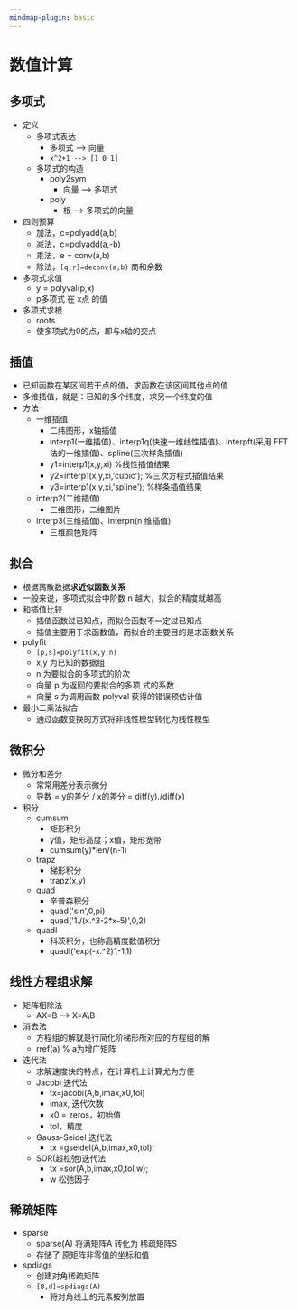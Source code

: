 ```yaml
---
mindmap-plugin: basic
---
```

# 数值计算
## 多项式
- 定义
    - 多项式表达
        - 多项式 --> 向量
        - `x^2+1 --> [1 0 1]`
    - 多项式的构造    
        - poly2sym
            - 向量 --> 多项式 
        - poly
            - 根 --> 多项式的向量
- 四则预算    
    - 加法，c=polyadd(a,b)
    - 减法，c=polyadd(a,-b)
    - 乘法，e = conv(a,b)
    - 除法，`[q,r]=deconv(a,b)` 商和余数
- 多项式求值
    - y = polyval(p,x)
    - p多项式 在 x点 的值
- 多项式求根
    - roots
    - 使多项式为0的点，即与x轴的交点

## 插值
- 已知函数在某区间若干点的值，求函数在该区间其他点的值
- 多维插值，就是：已知的多个纬度，求另一个纬度的值
- 方法
    - 一维插值
        - 二纬图形，x轴插值
        - interp1(一维插值)、interp1q(快速一维线性插值)、interpft(采用 FFT 法的一维插值)、spline(三次样条插值)
        - y1=interp1(x,y,xi) %线性插值结果 
        - y2=interp1(x,y,xi,'cubic'); %三次方程式插值结果 
        - y3=interp1(x,y,xi,'spline'); %样条插值结果
    - interp2(二维插值)
        - 三维图形，二维图片
    - interp3(三维插值)、interpn(n 维插值)
        - 三维颜色矩阵

## 拟合
- 根据离散数据**求近似函数关系**
- 一般来说，多项式拟合中阶数 n 越大，拟合的精度就越高
- 和插值比较
    - 插值函数过已知点，而拟合函数不一定过已知点
    - 插值主要用于求函数值，而拟合的主要目的是求函数关系
- polyfit
    - `[p,s]=polyfit(x,y,n)`
    - x,y 为已知的数据组
    - n 为要拟合的多项式的阶次
    - 向量 p 为返回的要拟合的多项 式的系数
    - 向量 s 为调用函数 polyval 获得的错误预估计值
- 最小二乘法拟合
    - 通过函数变换的方式将非线性模型转化为线性模型

## 微积分
- 微分和差分
    - 常常用差分表示微分
    - 导数 = y的差分 / x的差分 = diff(y)./diff(x)
- 积分
    - cumsum
        - 矩形积分
        - y值，矩形高度；x值，矩形宽带
        - cumsum(y)*len/(n-1)
    - trapz
        - 梯形积分
        - trapz(x,y)
    - quad
        - 辛普森积分
        - quad('sin',0,pi)
        - quad('1./(x.^3-2*x-5)',0,2)
    - quadl
        - 科茨积分，也称高精度数值积分
        - quadl('exp(-x.^2)',-1,1)

## 线性方程组求解
- 矩阵相除法
    - AX=B --> X=A\B
- 消去法
    - 方程组的解就是行简化阶梯形所对应的方程组的解
    - rref(a) % a为增广矩阵       
- 迭代法
    - 求解速度快的特点，在计算机上计算尤为方便
    - Jacobi 迭代法
        - tx=jacobi(A,b,imax,x0,tol)
        - imax, 迭代次数
        - x0 = zeros，初始值
        - tol，精度
    - Gauss-Seidel 迭代法
        - tx =gseidel(A,b,imax,x0,tol);
    - SOR(超松弛)迭代法
        - tx =sor(A,b,imax,x0,tol,w);
        - w 松弛因子

## 稀疏矩阵
- sparse
    - sparse(A) 将满矩阵A 转化为 稀疏矩阵S
    - 存储了 原矩阵非零值的坐标和值
- spdiags
    - 创建对角稀疏矩阵
    - `[B,d]=spdiags(A)`
        - 将对角线上的元素按列放置